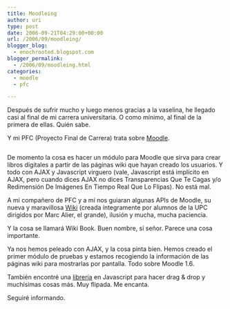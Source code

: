 ```yaml
---
title: Moodleing
author: uri
type: post
date: 2006-09-21T04:29:00+00:00
url: /2006/09/moodleing/
blogger_blog:
  - enochrooted.blogspot.com
blogger_permalink:
  - /2006/09/moodleing.html
categories:
  - moodle
  - pfc

---
```

Después de sufrir mucho y luego menos gracias a la vaselina, he llegado casi al final de mi carrera universitaria. O como mínimo, al final de la primera de ellas. Quién sabe.

Y mi PFC (Proyecto Final de Carrera) trata sobre <a href="http://moodle.org" target="_blank">Moodle</a>.

<a href="http://moodle.org" target="_blank"><img style="display:block;text-align:center;cursor:hand;margin:0 auto 10px;" src="http://moodle.org/theme/moodleorange/hat.gif" border="0" alt="" /></a>

De momento la cosa es hacer un módulo para Moodle que sirva para crear libros digitales a partir de las páginas wiki que hayan creado los usuarios. Y todo con AJAX y Javascript virguero (vale, Javascript está implícito en AJAX, pero cuando dices AJAX no dices Transparencias Que Te Cagas y/o Redimensión De Imágenes En Tiempo Real Que Lo Flipas). No está mal. 

A mi compañero de PFC y a mí nos guiaran algunas APIs de Moodle, su nueva y maravillosa <a href="http://appserv.lsi.upc.es/palangana/moodle/course/view.php?id=15" target="_blank">Wiki</a> (creada íntegramente por alumnos de la UPC dirigidos por Marc Alier, el grande), ilusión y mucha, mucha paciencia.

Y la cosa se llamará Wiki Book. Buen nombre, sí señor. Parece una cosa importante.

Ya nos hemos peleado con AJAX, y la cosa pinta bien. Hemos creado el primer módulo de pruebas y estamos recogiendo la información de las páginas wiki para mostrarlas por pantalla. Todo sobre Moodle 1.6.

También encontré una <a href="http://www.walterzorn.com/dragdrop/dragdrop_e.htm" target="_blank">librería</a> en Javascript para hacer drag & drop y muchísimas cosas más. Muy flipada. Me encanta.

Seguiré informando.